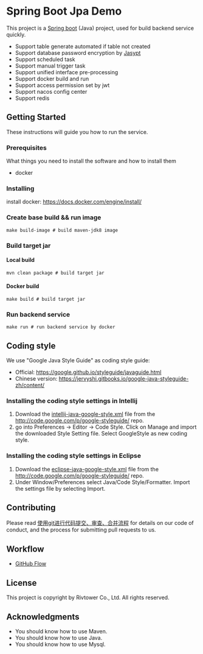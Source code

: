 # Spring Boot Jpa Demo

This project is a [Spring boot](https://spring.io/projects/spring-boot) (Java) project, used for build backend service quickly.


* Support table generate automated if table not created
* Support database password encryption by [Jasypt](http://www.jasypt.org/)
* Support scheduled task
* Support manual trigger task
* Support unified interface pre-processing
* Support docker build and run
* Support access permission set by jwt
* Support nacos config center
* Support redis
 

## Getting Started

These instructions will guide you how to run the service.

### Prerequisites

What things you need to install the software and how to install them

* docker

### Installing

install docker: https://docs.docker.com/engine/install/


### Create base build && run image 

```
make build-image # build maven-jdk8 image 
```

### Build target jar

#### Local build
```
mvn clean package # build target jar
```
#### Docker build
```
make build # build target jar
```

### Run backend service

```
make run # run backend service by docker
```

## Coding style

We use "Google Java Style Guide" as coding style guide:

* Official: https://google.github.io/styleguide/javaguide.html
* Chinese version: https://jervyshi.gitbooks.io/google-java-styleguide-zh/content/

### Installing the coding style settings in Intellij

1. Download the [intellij-java-google-style.xml](https://raw.githubusercontent.com/google/styleguide/gh-pages/intellij-java-google-style.xml) file from the http://code.google.com/p/google-styleguide/ repo.
2. go into Preferences -> Editor -> Code Style. Click on Manage and import the downloaded Style Setting file. Select GoogleStyle as new coding style.

### Installing the coding style settings in Eclipse

1. Download the [eclipse-java-google-style.xml](https://raw.githubusercontent.com/google/styleguide/gh-pages/eclipse-java-google-style.xml) file from the http://code.google.com/p/google-styleguide/ repo. 
2. Under Window/Preferences select Java/Code Style/Formatter. Import the settings file by selecting Import.

## Contributing

Please read [使用git进行代码提交、审查、合并流程](https://github.com/agis/git-style-guide) for details on our code of conduct, and the process for submitting pull requests to us.

## Workflow

* [GitHub Flow](https://help.github.com/en/articles/github-flow)

## License

This project is copyright by Rivtower Co., Ltd. All rights reserved.

## Acknowledgments

* You should know how to use Maven.
* You should know how to use Java.
* You should know how to use Mysql.

